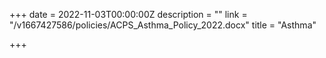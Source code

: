 +++
date = 2022-11-03T00:00:00Z
description = ""
link = "/v1667427586/policies/ACPS_Asthma_Policy_2022.docx"
title = "Asthma"

+++
